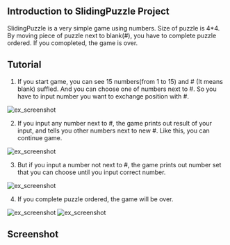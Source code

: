 ## Introduction to SlidingPuzzle Project

SlidingPuzzle is a very simple game using numbers. Size of puzzle is 4*4. By moving piece of puzzle next to blank(#), you have to complete puzzle ordered. If you comopleted, the game is over.

## Tutorial

1. If you start game, you can see 15 numbers(from 1 to 15) and # (It means blank) suffled. And you can choose one of numbers next to #. So you have to input number you want to exchange position with #.

![ex_screenshot](https://github.com/sg201324423/sg201324423.github.com/blob/master/1.png?raw=true)

2. If you input any number next to #, the game prints out result of your input, and tells you other numbers next to new #. Like this, you can continue game.

![ex_screenshot](https://github.com/sg201324423/sg201324423.github.com/blob/master/2.png?raw=true)

3. But if you input a number not  next to #, the game prints out number set that you can choose until you input correct number.

![ex_screenshot](https://github.com/sg201324423/sg201324423.github.com/blob/master/3.png?raw=true)

4. If you complete puzzle ordered, the game will be over.

![ex_screenshot](https://github.com/sg201324423/sg201324423.github.com/blob/master/4.png?raw=true)
![ex_screenshot](https://github.com/sg201324423/sg201324423.github.com/blob/master/5.png?raw=true)

## Screenshot

